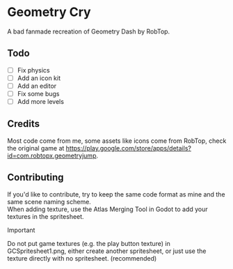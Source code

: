 # Geometry Cry
A bad fanmade recreation of Geometry Dash by RobTop.

## Todo
- [ ] Fix physics
- [ ] Add an icon kit
- [ ] Add an editor
- [ ] Fix some bugs
- [ ] Add more levels

## Credits
Most code come from me, some assets like icons come from RobTop, check the original game at https://play.google.com/store/apps/details?id=com.robtopx.geometryjump.

## Contributing
If you'd like to contribute, try to keep the same code format as mine and the same scene naming scheme.\
When adding texture, use the Atlas Merging Tool in Godot to add your textures in the spritesheet.
> [!IMPORTANT]
> Do not put game textures (e.g. the play button texture) in GCSpritesheet1.png, either create another spritesheet, or just use the texture directly with no spritesheet. (recommended)
